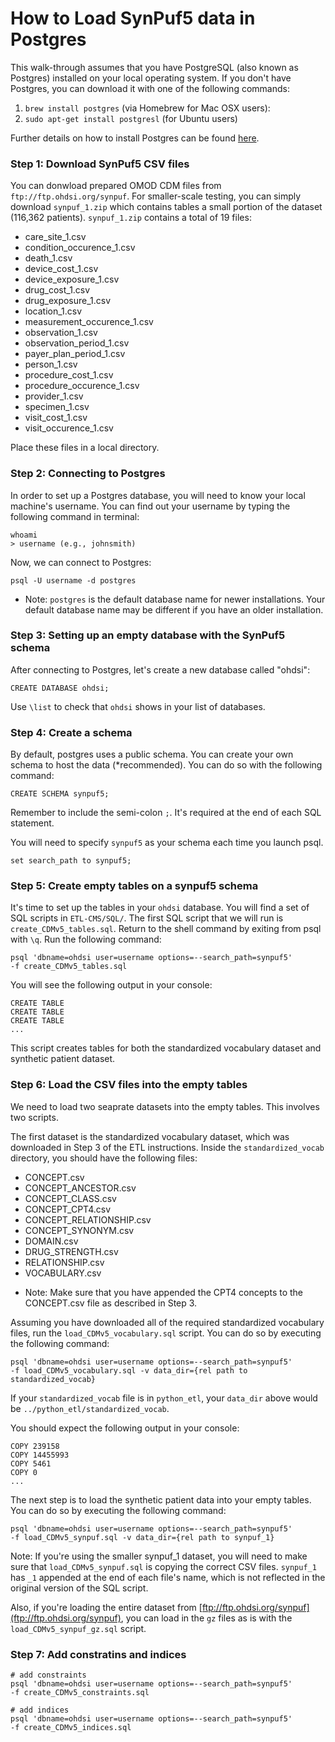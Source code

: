 # How to Load SynPuf5 data in Postgres

This walk-through assumes that you have PostgreSQL (also known as Postgres) installed on your local operating system. If you don't have Postgres, you can download it with one of the following commands:

1. `brew install postgres` (via Homebrew for Mac OSX users): 
2. `sudo apt-get install postgresl` (for Ubuntu users)

Further details on how to install Postgres can be found [here](http://www.postgresql.org/download/).

### Step 1: Download SynPuf5 CSV files

You can donwload prepared OMOD CDM files from `ftp://ftp.ohdsi.org/synpuf`. For smaller-scale testing, you can simply download `synpuf_1.zip` which contains tables a small portion of the dataset (116,362 patients). `synpuf_1.zip` contains a total of 19 files:

- care\_site\_1.csv
- condition_occurence\_1.csv
- death\_1.csv
- device\_cost\_1.csv
- device_exposure\_1.csv
- drug\_cost\_1.csv
- drug_exposure\_1.csv
- location\_1.csv
- measurement\_occurence\_1.csv
- observation_1.csv
- observation\_period\_1.csv
- payer\_plan\_period\_1.csv
- person\_1.csv
- procedure\_cost\_1.csv
- procedure\_occurence\_1.csv
- provider\_1.csv
- specimen\_1.csv
- visit\_cost\_1.csv
- visit\_occurence\_1.csv

Place these files in a local directory. 

### Step 2: Connecting to Postgres

In order to set up a Postgres database, you will need to know your local machine's username. You can find out your username by typing the following command in terminal:

```
whoami
> username (e.g., johnsmith)
```

Now, we can connect to Postgres:

```
psql -U username -d postgres
```

* Note: `postgres` is the default database name for newer installations. Your default database name may be different if you have an older installation.

### Step 3: Setting up an empty database with the SynPuf5 schema

After connecting to Postgres, let's create a new database called "ohdsi":

```
CREATE DATABASE ohdsi;
```

Use `\list` to check that `ohdsi` shows in your list of databases.

### Step 4: Create a schema

By default, postgres uses a public schema. You can create your own schema to host the data (*recommended). You can do so with the following command:

```
CREATE SCHEMA synpuf5;
```

Remember to include the semi-colon `;`. It's required at the end of each SQL statement.

You will need to specify `synpuf5` as your schema each time you launch psql. 

```
set search_path to synpuf5;
```

### Step 5: Create empty tables on a synpuf5 schema

It's time to set up the tables in your `ohdsi` database. You will find a set of SQL scripts in `ETL-CMS/SQL/`. The first SQL script that we will run is `create_CDMv5_tables.sql`. Return to the shell command by exiting from psql with `\q`. Run the following command:

```
psql 'dbname=ohdsi user=username options=--search_path=synpuf5' 
-f create_CDMv5_tables.sql
```
You will see the following output in your console:

```
CREATE TABLE
CREATE TABLE
CREATE TABLE
...
```

This script creates tables for both the standardized vocabulary dataset and synthetic patient dataset.

### Step 6: Load the CSV files into the empty tables

We need to load two seaprate datasets into the empty tables. This involves two scripts.

The first dataset is the standardized vocabulary dataset, which was downloaded in Step 3 of the ETL instructions. Inside the `standardized_vocab` directory, you should have the following files:

- CONCEPT.csv
- CONCEPT\_ANCESTOR.csv
- CONCEPT\_CLASS.csv
- CONCEPT\_CPT4.csv
- CONCEPT\_RELATIONSHIP.csv
- CONCEPT\_SYNONYM.csv
- DOMAIN.csv
- DRUG\_STRENGTH.csv
- RELATIONSHIP.csv
- VOCABULARY.csv

* Note: Make sure that you have appended the CPT4 concepts to the CONCEPT.csv file as described in Step 3. 


Assuming you have downloaded all of the required standardized vocabulary files, run the `load_CDMv5_vocabulary.sql` script. You can do so by executing the following command:

```
psql 'dbname=ohdsi user=username options=--search_path=synpuf5' 
-f load_CDMv5_vocabulary.sql -v data_dir={rel path to standardized_vocab}
```

If your `standardized_vocab` file is in `python_etl`, your `data_dir` above would be `../python_etl/standardized_vocab`.

You should expect the following output in your console:
```
COPY 239158
COPY 14455993
COPY 5461
COPY 0
...
```

The next step is to load the synthetic patient data into your empty tables. You can do so by executing the following command:

```
psql 'dbname=ohdsi user=username options=--search_path=synpuf5' 
-f load_CDMv5_synpuf.sql -v data_dir={rel path to synpuf_1}
```

Note: If you're using the smaller synpuf_1 dataset, you will need to make sure that `load_CDMv5_synpuf.sql` is copying the correct CSV files. `synpuf_1` has `_1` appended at the end of each file's name, which is not reflected in the original version of the SQL script.

Also, if you're loading the entire dataset from [ftp://ftp.ohdsi.org/synpuf](ftp://ftp.ohdsi.org/synpuf), you can load in the `gz` files as is with the `load_CDMv5_synpuf_gz.sql` script.


### Step 7: Add constratins and indices

```
# add constraints
psql 'dbname=ohdsi user=username options=--search_path=synpuf5' 
-f create_CDMv5_constraints.sql

# add indices
psql 'dbname=ohdsi user=username options=--search_path=synpuf5' 
-f create_CDMv5_indices.sql
```